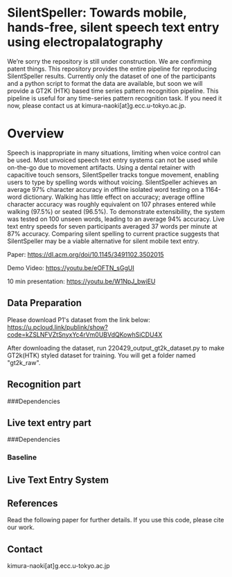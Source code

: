 # SilentSpeller: Towards mobile, hands-free, silent speech text entry using electropalatography
We’re sorry the repository is still under construction. We are confirming patent things.
This repository provides the entire pipeline for reproducing SilentSpeller results. Currently only the dataset of one of the participants and a python script to format the data are available, but soon we will provide a GT2K (HTK) based time series pattern recognition pipeline. This pipeline is useful for any time-series pattern recognition task. If you need it now, please contact us at kimura-naoki[at]g.ecc.u-tokyo.ac.jp.



# Overview
Speech is inappropriate in many situations, limiting when voice control can be used. Most unvoiced speech text entry systems can not be used while on-the-go due to movement artifacts. Using a dental retainer with capacitive touch sensors, SilentSpeller tracks tongue movement, enabling users to type by spelling words without voicing. SilentSpeller achieves an average 97% character accuracy in offline isolated word testing on a 1164-word dictionary. Walking has little effect on accuracy; average offline character accuracy was roughly equivalent on 107 phrases entered while walking (97.5%) or seated (96.5%). To demonstrate extensibility, the system was tested on 100 unseen words, leading to an average 94% accuracy. Live text entry speeds for seven participants averaged 37 words per minute at 87% accuracy. Comparing silent spelling to current practice suggests that SilentSpeller may be a viable alternative for silent mobile text entry.

Paper: https://dl.acm.org/doi/10.1145/3491102.3502015

Demo Video: https://youtu.be/eOFTN_sGgUI

10 min presentation: https://youtu.be/W1NpJ_bwiEU

## Data Preparation
Please download P1's dataset from the link below:
https://u.pcloud.link/publink/show?code=kZSLNFVZtSnyxYc4rVm0UBVdQKowhSiCDU4X

After downloading the dataset, run 220429_output_gt2k_dataset.py to make GT2k(HTK) styled dataset for training. You will get a folder named "gt2k_raw".

## Recognition part
###Dependencies

## Live text entry part
###Dependencies

### Baseline    

## Live Text Entry System

## References
Read the following paper for further details. If you use this code, please cite our work.


## Contact
kimura-naoki[at]g.ecc.u-tokyo.ac.jp
